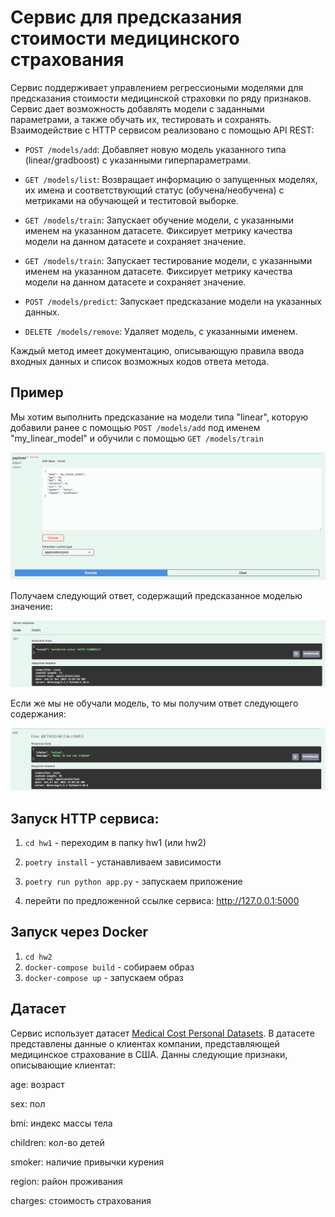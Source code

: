 # Сервис для предсказания стоимости медицинского страхования

Сервис поддерживает управлением регрессиоными моделями для предсказания стоимости медицинской страховки по ряду признаков. Сервис дает возможность добавлять модели с заданными параметрами, а также обучать их, тестировать и сохранять. Взаимодействие с HTTP сервисом реализовано с помощью API REST:

* `POST /models/add`: Добавляет новую модель указанного типа (linear/gradboost) с указанными гиперпараметрами.

* `GET /models/list`: Возвращает информацию о запущенных моделях, их имена и соответствующий статус (обучена/необучена) с метриками на обучающей и теститовой выборке.

* `GET /models/train`: Запускает обучение модели, с указанными именем на указанном датасете. Фиксирует метрику качества модели на данном датасете и сохраняет значение.

* `GET /models/train`: Запускает тестирование модели, с указанными именем на указанном датасете. Фиксирует метрику качества модели на данном датасете и сохраняет значение.

* `POST /models/predict`: Запускает предсказание модели на указанных данных.

* `DELETE /models/remove`: Удаляет модель, с указанными именем.

Каждый метод имеет документацию, описывающую правила ввода входных данных и список возможных кодов ответа метода.

## Пример

Мы хотим выполнить предсказание на модели типа "linear", которую добавили ранее с помощью `POST /models/add` под именем "my_linear_model" и обучили с помощью `GET /models/train`

![](fig1.png)

Получаем следующий ответ, содержащий предсказанное моделью значение:

![](fig3.png)

Если же мы не обучали модель, то мы получим ответ следующего содержания:

![](fig2.png)



## Запуск HTTP сервиса:

1. `cd hw1` - переходим в папку hw1 (или hw2)

2. `poetry install` - устанавливаем зависимости
 
3. `poetry run python app.py` - запускаем приложение

4. перейти по предложенной ссылке сервиса: http://127.0.0.1:5000

## Запуск через Docker

1. `cd hw2`
2. `docker-compose build` - собираем образ
3. `docker-compose up` - запускаем образ

## Датасет

Сервис использует датасет [Medical Cost Personal Datasets](https://www.kaggle.com/datasets/mirichoi0218/insurance). В датасете представлены данные о клиентах компании, представляющей медицинское страхование в США. Данны следующие признаки, описывающие клиентат:

age: возраст

sex: пол

bmi: индекс массы тела

children: кол-во детей

smoker: наличие привычки курения

region: район проживания

charges: стоимость страхования
